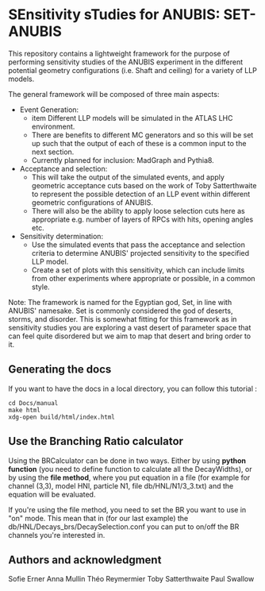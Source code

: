 # SEnsitivity sTudies for ANUBIS: SET-ANUBIS
This repository contains a lightweight framework for the purpose of performing sensitivity studies of the ANUBIS experiment in the different potential geometry configurations (i.e. Shaft and ceiling) for a variety of LLP models.

The general framework will be composed of three main aspects:
- Event Generation:
  - item Different LLP models will be simulated in the ATLAS LHC environment.
  - There are benefits to different MC generators and so this will be set up such that the output of each of these is a common input to the next section. 
  - Currently planned for inclusion: MadGraph and Pythia8.
- Acceptance and selection:
  - This will take the output of the simulated events, and apply geometric acceptance cuts based on the work of Toby Satterthwaite to represent the possible detection of an LLP event within different geometric configurations of ANUBIS.
  - There will also be the ability to apply loose selection cuts here as appropriate e.g. number of layers of RPCs with hits, opening angles etc.
- Sensitivity determination:
  - Use the simulated events that pass the acceptance and selection criteria to determine ANUBIS' projected sensitivity to the specified LLP model. 
  - Create a set of plots with this sensitivity, which can include limits from other experiments where appropriate or possible, in a common style. 


Note: The framework is named for the Egyptian god, Set, in line with ANUBIS' namesake. Set is commonly considered the god of deserts, storms, and disorder. This is somewhat fitting for this framework as in sensitivity studies you are exploring a vast desert of parameter space that can feel quite disordered but we aim to map that desert and bring order to it. 

## Generating the docs

If you want to have the docs in a local directory, you can follow this tutorial : 

```
cd Docs/manual
make html
xdg-open build/html/index.html
```

## Use the Branching Ratio calculator

Using the BRCalculator can be done in two ways. Either by using **python function** (you need to define function to calculate all the DecayWidths), or by using
the **file method**, where you put equation in a file (for example for channel (3,3), model HNl, particle N1, file db/HNL/N1/3_3.txt) and the equation will be evaluated.

If you're using the file method, you need to set the BR you want to use in "on" mode. This mean that in (for our last example) the db/HNL/Decays_brs/DecaySelection.conf you can put to on/off the BR channels you're interested in.

## Authors and acknowledgment
Sofie Erner
Anna Mullin
Théo Reymermier
Toby Satterthwaite 
Paul Swallow
